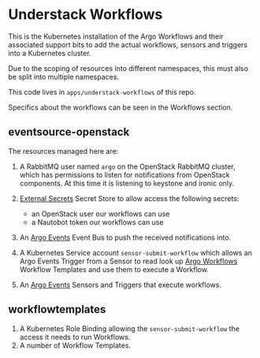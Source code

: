 # Understack Workflows

This is the Kubernetes installation of the Argo Workflows
and their associated support bits to add the actual workflows,
sensors and triggers into a Kubernetes cluster.

Due to the scoping of resources into different namespaces, this
must also be split into multiple namespaces.

This code lives in `apps/understack-workflows` of this repo.

Specifics about the workflows can be seen in the Workflows
section.

## eventsource-openstack

The resources managed here are:

1. A RabbitMQ user named `argo` on the OpenStack RabbitMQ cluster, which has
permissions to listen for notifications from OpenStack components. At this
time it is listening to keystone and ironic only.
1. [External Secrets][eso] Secret Store to allow access the
   following secrets:

    - an OpenStack user our workflows can use
    - a Nautobot token our workflows can use

1. An [Argo Events][argo-events] Event Bus
to push the received notifications into.
1. A Kubernetes Service account `sensor-submit-workflow` which
allows an Argo Events Trigger from a Sensor to read look up
[Argo Workflows][argo-wf] Workflow Templates and use them to
execute a Workflow.
1. An [Argo Events][argo-events] Sensors and Triggers that
execute workflows.

## workflowtemplates

1. A Kubernetes Role Binding allowing the `sensor-submit-workflow`
the access it needs to run Workflows.
1. A number of Workflow Templates.

[argo-events]: <https://argoproj.github.io/argo-events/>
[argo-wf]: <https://argo-workflows.readthedocs.io/en/latest/>
[eso]: <https://external-secrets.io>

